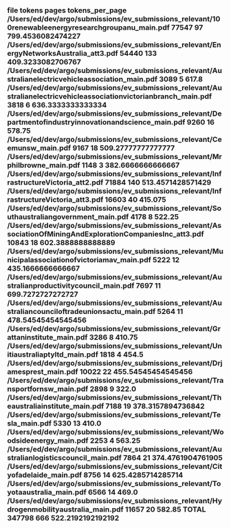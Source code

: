 ### file tokens pages tokens_per_page /Users/ed/dev/argo/submissions/ev_submissions_relevant/100renewableenergyresearchgroupanu_main.pdf 77547 97 799.4536082474227 /Users/ed/dev/argo/submissions/ev_submissions_relevant/EnergyNetworksAustralia_att3.pdf 54440 133 409.3233082706767 /Users/ed/dev/argo/submissions/ev_submissions_relevant/Australianelectricvehicleassociation_main.pdf 3089 5 617.8 /Users/ed/dev/argo/submissions/ev_submissions_relevant/Australianelectricvehicleassociationvictorianbranch_main.pdf 3818 6 636.3333333333334 /Users/ed/dev/argo/submissions/ev_submissions_relevant/Departmentofindustryinnovationandscience_main.pdf 9260 16 578.75 /Users/ed/dev/argo/submissions/ev_submissions_relevant/Ceemunsw_main.pdf 9167 18 509.27777777777777 /Users/ed/dev/argo/submissions/ev_submissions_relevant/Mrphilbrowne_main.pdf 1148 3 382.6666666666667 /Users/ed/dev/argo/submissions/ev_submissions_relevant/InfrastructureVictoria_att2.pdf 71884 140 513.4571428571429 /Users/ed/dev/argo/submissions/ev_submissions_relevant/InfrastructureVictoria_att3.pdf 16603 40 415.075 /Users/ed/dev/argo/submissions/ev_submissions_relevant/Southaustraliangovernment_main.pdf 4178 8 522.25 /Users/ed/dev/argo/submissions/ev_submissions_relevant/AssociationOfMiningAndExplorationCompaniesInc_att3.pdf 10843 18 602.3888888888889 /Users/ed/dev/argo/submissions/ev_submissions_relevant/Municipalassociationofvictoriamav_main.pdf 5222 12 435.1666666666667 /Users/ed/dev/argo/submissions/ev_submissions_relevant/Australianproductivitycouncil_main.pdf 7697 11 699.7272727272727 /Users/ed/dev/argo/submissions/ev_submissions_relevant/Australiancounciloftradeunionsactu_main.pdf 5264 11 478.54545454545456 /Users/ed/dev/argo/submissions/ev_submissions_relevant/Grattaninstitute_main.pdf 3286 8 410.75 /Users/ed/dev/argo/submissions/ev_submissions_relevant/Unitiaustraliaptyltd_main.pdf 1818 4 454.5 /Users/ed/dev/argo/submissions/ev_submissions_relevant/Drjamesprest_main.pdf 10022 22 455.54545454545456 /Users/ed/dev/argo/submissions/ev_submissions_relevant/Transportfornsw_main.pdf 2898 9 322.0 /Users/ed/dev/argo/submissions/ev_submissions_relevant/Theaustraliainstitute_main.pdf 7188 19 378.3157894736842 /Users/ed/dev/argo/submissions/ev_submissions_relevant/Tesla_main.pdf 5330 13 410.0 /Users/ed/dev/argo/submissions/ev_submissions_relevant/Woodsideenergy_main.pdf 2253 4 563.25 /Users/ed/dev/argo/submissions/ev_submissions_relevant/Australianlogisticscouncil_main.pdf 7864 21 374.4761904761905 /Users/ed/dev/argo/submissions/ev_submissions_relevant/Cityofadelaide_main.pdf 8756 14 625.4285714285714 /Users/ed/dev/argo/submissions/ev_submissions_relevant/Toyotaaustralia_main.pdf 6566 14 469.0 /Users/ed/dev/argo/submissions/ev_submissions_relevant/Hydrogenmobilityaustralia_main.pdf 11657 20 582.85 TOTAL 347798 666 522.2192192192192